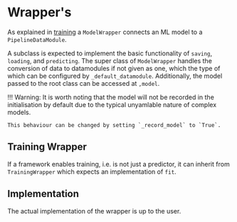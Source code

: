 # Wrapper's

As explained in [training](./../index.md) a `ModelWrapper` connects an ML model to a `PipelineDataModule`.

A subclass is expected to implement the basic functionality of `saving`, `loading`, and `predicting`.
The super class of `ModelWrapper` handles the conversion of data to datamodules if not given as one, which the type of which can be configured by `_default_datamodule`. Additionally, the model passed to the root class can be accessed at `,model`. 

!!! Warning:
    It is worth noting that the model will not be recorded in the initialisation by default due to the typical unyamlable nature of complex models. 

    This behaviour can be changed by setting `_record_model` to `True`.

## Training Wrapper

If a framework enables training, i.e. is not just a predictor, it can inherit from `TrainingWrapper` which expects an implementation of `fit`.

## Implementation

The actual implementation of the wrapper is up to the user. 